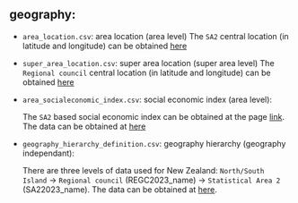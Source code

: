 

## geography:
- `area_location.csv`: area location (area level)
    The `SA2` central location (in latitude and longitude) can be obtained [here](https://datafinder.stats.govt.nz/layer/93619-statistical-area-2-2018-centroid-inside/)

- `super_area_location.csv`: super area location (super area level)
    The `Regional council` central location (in latitude and longitude) can be obtained [here](https://github.com/jzanetti/JUNE_NZ_data/blob/main/geography/super_area_location.csv)

- `area_socialeconomic_index.csv`: social economic index (area level):

    The `SA2` based social economic index can be obtained at the page [link](https://www.otago.ac.nz/wellington/departments/publichealth/research/hirp/otago020194.html). The data
    can be obtained at [here](https://www.otago.ac.nz/wellington/otago730397.xlsx)
  
- `geography_hierarchy_definition.csv`: geography hierarchy (geography independant):
  
    There are three levels of data used for New Zealand: `North/South Island` -> `Regional council` (REGC2023_name) -> `Statistical Area 2` (SA22023_name).
    The data can be obtained at [here](https://datafinder.stats.govt.nz/table/111243-geographic-areas-table-2023/). 